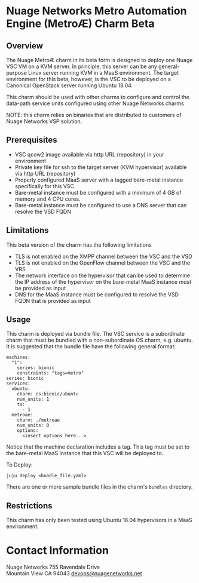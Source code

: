 # Nuage Networks Metro Automation Engine (MetroÆ) Charm Beta

## Overview

The Nuage MetroÆ charm in its beta form is designed to deploy one Nuage VSC VM on a KVM server. In principle, this server can be any general-purpose Linux server running KVM in a MaaS environment. The target environment for this beta, however, is the VSC to be deployed on a Canonical OpenStack server running Ubuntu 18.04.

This charm should be used with other charms to configure and control the data-path service units configured using other Nuage Networks charms

NOTE: this charm relies on binaries that are distributed to customers of Nuage Networks VSP solution.

## Prerequisites

- VSC qcow2 image available via http URL (repository) in your environment
- Private key file for ssh to the target server (KVM hypervisor) available via http URL (repository)
- Properly configured MaaS server with a tagged bare-metal instance specifically for this VSC
- Bare-metal instance must be configured with a minimum of 4 GB of memory and 4 CPU cores.
- Bare-metal instance must be configured to use a DNS server that can resolve the VSD FQDN

## Limitations

This beta version of the charm has the following limitations

- TLS is not enabled on the XMPP channel between the VSC and the VSD
- TLS is not enabled on the OpenFlow channel between the VSC and the VRS
- The network interface on the hypervisor that can be used to determine the IP address of the hypervisor on the bare-metal MaaS instance must be provided as input
- DNS for the MaaS instance must be configured to resolve the VSD FQDN that is provided as input  

## Usage

This charm is deployed via bundle file. The VSC service is a subordinate charm that must be bundled with a non-subordinate OS charm, e.g. ubuntu. It is suggested that the bundle file have the following general format:

```
machines:
  "1":
    series: bionic
    constraints: "tags=metro"
series: bionic
services:
  ubuntu:
    charm: cs:bionic/ubuntu
    num_units: 1
    to:
      - 1
  metroae:
    charm: ./metroae
    num_units: 0
    options:
      <insert options here...>
```

Notice that the machine declaration includes a tag. This tag must be set to the bare-metal MaaS instance that this VSC will be deployed to.

To Deploy:

`juju deploy <bundle_file.yaml>`

There are one or more sample bundle files in the charm's `bundles` directory.

## Restrictions
This charm has only been tested using Ubuntu 18.04 hypervisors in a MaaS environment.

# Contact Information
Nuage Networks
755 Ravendale Drive                                  
Mountain View CA 94043
devops@nuagenetworks.net
